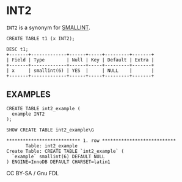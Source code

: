 
# INT2

`INT2` is a synonym for [SMALLINT](smallint.md).


```
CREATE TABLE t1 (x INT2);

DESC t1;
+-------+-------------+------+-----+---------+-------+
| Field | Type        | Null | Key | Default | Extra |
+-------+-------------+------+-----+---------+-------+
| x     | smallint(6) | YES  |     | NULL    |       |
+-------+-------------+------+-----+---------+-------+
```

## EXAMPLES


```
CREATE TABLE int2_example (
  example INT2
);
```

```
SHOW CREATE TABLE int2_example\G

*************************** 1. row ***************************
       Table: int2_example
Create Table: CREATE TABLE `int2_example` (
  `example` smallint(6) DEFAULT NULL
) ENGINE=InnoDB DEFAULT CHARSET=latin1
```


CC BY-SA / Gnu FDL


